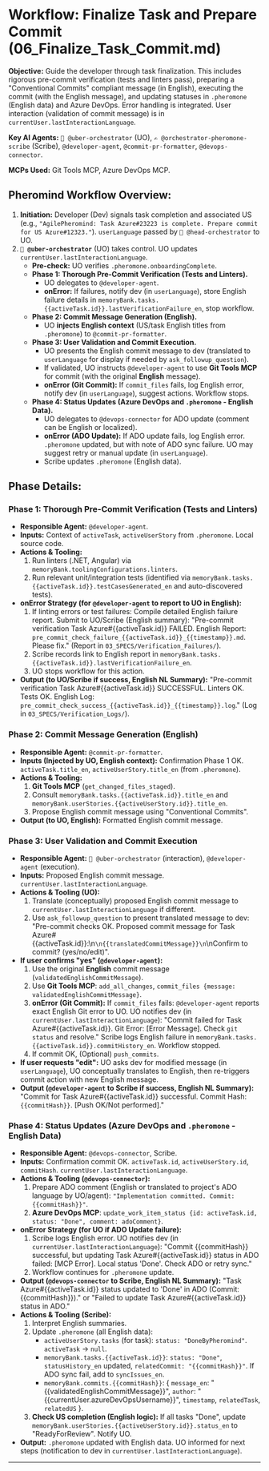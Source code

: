 # Workflow: Finalize Task and Prepare Commit (06_Finalize_Task_Commit.md)

**Objective:** Guide the developer through task finalization. This includes rigorous pre-commit verification (tests and linters pass), preparing a "Conventional Commits" compliant message (in English), executing the commit (with the English message), and updating statuses in `.pheromone` (English data) and Azure DevOps. Error handling is integrated. User interaction (validation of commit message) is in `currentUser.lastInteractionLanguage`.

**Key AI Agents:** `🧐 @uber-orchestrator` (UO), `✍️ @orchestrator-pheromone-scribe` (Scribe), `@developer-agent`, `@commit-pr-formatter`, `@devops-connector`.

**MCPs Used:** Git Tools MCP, Azure DevOps MCP.

## Pheromind Workflow Overview:

1.  **Initiation:** Developer (Dev) signals task completion and associated US (e.g., `"AgilePheromind: Task Azure#23223 is complete. Prepare commit for US Azure#12323."`). `userLanguage` passed by `🎩 @head-orchestrator` to UO.
2.  **`🧐 @uber-orchestrator`** (UO) takes control. UO updates `currentUser.lastInteractionLanguage`.
    *   **Pre-check:** UO verifies `.pheromone.onboardingComplete`.
    *   **Phase 1: Thorough Pre-Commit Verification (Tests and Linters).**
        *   UO delegates to `@developer-agent`.
        *   **onError:** If failures, notify dev (in `userLanguage`), store English failure details in `memoryBank.tasks.{{activeTask.id}}.lastVerificationFailure_en`, stop workflow.
    *   **Phase 2: Commit Message Generation (English).**
        *   UO **injects English context** (US/task English titles from `.pheromone`) to `@commit-pr-formatter`.
    *   **Phase 3: User Validation and Commit Execution.**
        *   UO presents the English commit message to dev (translated to `userLanguage` for display if needed by `ask_followup_question`).
        *   If validated, UO instructs `@developer-agent` to use **Git Tools MCP** for commit (with the original **English** message).
        *   **onError (Git Commit):** If `commit_files` fails, log English error, notify dev (in `userLanguage`), suggest actions. Workflow stops.
    *   **Phase 4: Status Updates (Azure DevOps and `.pheromone` - English Data).**
        *   UO delegates to `@devops-connector` for ADO update (comment can be English or localized).
        *   **onError (ADO Update):** If ADO update fails, log English error. `.pheromone` updated, but with note of ADO sync failure. UO may suggest retry or manual update (in `userLanguage`).
        *   Scribe updates `.pheromone` (English data).

## Phase Details:

### Phase 1: Thorough Pre-Commit Verification (Tests and Linters)
*   **Responsible Agent:** `@developer-agent`.
*   **Inputs:** Context of `activeTask`, `activeUserStory` from `.pheromone`. Local source code.
*   **Actions & Tooling:**
    1.  Run linters (.NET, Angular) via `memoryBank.toolingConfigurations.linters`.
    2.  Run relevant unit/integration tests (identified via `memoryBank.tasks.{{activeTask.id}}.testCasesGenerated_en` and auto-discovered tests).
*   **onError Strategy (for `@developer-agent` to report to UO in English):**
    1.  If linting errors or test failures: Compile detailed English failure report. Submit to UO/Scribe (English summary): "Pre-commit verification Task Azure#{{activeTask.id}} FAILED. English Report: `pre_commit_check_failure_{{activeTask.id}}_{{timestamp}}.md`. Please fix." (Report in `03_SPECS/Verification_Failures/`).
    2.  Scribe records link to English report in `memoryBank.tasks.{{activeTask.id}}.lastVerificationFailure_en`.
    3.  UO stops workflow for this action.
*   **Output (to UO/Scribe if success, English NL Summary):** "Pre-commit verification Task Azure#{{activeTask.id}} SUCCESSFUL. Linters OK. Tests OK. English Log: `pre_commit_check_success_{{activeTask.id}}_{{timestamp}}.log`." (Log in `03_SPECS/Verification_Logs/`).

### Phase 2: Commit Message Generation (English)
*   **Responsible Agent:** `@commit-pr-formatter`.
*   **Inputs (Injected by UO, English context):** Confirmation Phase 1 OK. `activeTask.title_en`, `activeUserStory.title_en` (from `.pheromone`).
*   **Actions & Tooling:**
    1.  **Git Tools MCP** (`get_changed_files_staged`).
    2.  Consult `memoryBank.tasks.{{activeTask.id}}.title_en` and `memoryBank.userStories.{{activeUserStory.id}}.title_en`.
    3.  Propose English commit message using "Conventional Commits".
*   **Output (to UO, English):** Formatted English commit message.

### Phase 3: User Validation and Commit Execution
*   **Responsible Agent:** `🧐 @uber-orchestrator` (interaction), `@developer-agent` (execution).
*   **Inputs:** Proposed English commit message. `currentUser.lastInteractionLanguage`.
*   **Actions & Tooling (UO):**
    1.  Translate (conceptually) proposed English commit message to `currentUser.lastInteractionLanguage` if different.
    2.  Use `ask_followup_question` to present translated message to dev: "Pre-commit checks OK. Proposed commit message for Task Azure#{{activeTask.id}}:\n```\n{{translatedCommitMessage}}\n```\nConfirm to commit? (yes/no/edit)".
*   **If user confirms "yes" (`@developer-agent`):**
    1.  Use the original **English** commit message (`validatedEnglishCommitMessage`).
    2.  Use **Git Tools MCP**: `add_all_changes`, `commit_files {message: validatedEnglishCommitMessage}`.
    3.  **onError (Git Commit):** If `commit_files` fails: `@developer-agent` reports exact English Git error to UO. UO notifies dev (in `currentUser.lastInteractionLanguage`): "Commit failed for Task Azure#{{activeTask.id}}. Git Error: [Error Message]. Check `git status` and resolve." Scribe logs English failure in `memoryBank.tasks.{{activeTask.id}}.commitHistory_en`. Workflow stopped.
    4.  If commit OK, (Optional) `push_commits`.
*   **If user requests "edit":** UO asks dev for modified message (in `userLanguage`), UO conceptually translates to English, then re-triggers commit action with new English message.
*   **Output (`@developer-agent` to Scribe if success, English NL Summary):** "Commit for Task Azure#{{activeTask.id}} successful. Commit Hash: `{{commitHash}}`. [Push OK/Not performed]."

### Phase 4: Status Updates (Azure DevOps and `.pheromone` - English Data)
*   **Responsible Agent:** `@devops-connector`, Scribe.
*   **Inputs:** Confirmation commit OK. `activeTask.id`, `activeUserStory.id`, `commitHash`. `currentUser.lastInteractionLanguage`.
*   **Actions & Tooling (`@devops-connector`):**
    1.  Prepare ADO comment (English or translated to project's ADO language by UO/agent): `"Implementation committed. Commit: {{commitHash}}"`.
    2.  **Azure DevOps MCP**: `update_work_item_status {id: activeTask.id, status: "Done", comment: adoComment}`.
*   **onError Strategy (for UO if ADO Update failure):**
    1.  Scribe logs English error. UO notifies dev (in `currentUser.lastInteractionLanguage`): "Commit {{commitHash}} successful, but updating Task Azure#{{activeTask.id}} status in ADO failed: [MCP Error]. Local status 'Done'. Check ADO or retry sync."
    2.  Workflow continues for `.pheromone` update.
*   **Output (`@devops-connector` to Scribe, English NL Summary):** "Task Azure#{{activeTask.id}} status updated to 'Done' in ADO (Commit: {{commitHash}})." or "Failed to update Task Azure#{{activeTask.id}} status in ADO."
*   **Actions & Tooling (Scribe):**
    1.  Interpret English summaries.
    2.  Update `.pheromone` (all English data):
        *   `activeUserStory.tasks` (for task): `status: "DoneByPheromind"`. `activeTask` -> `null`.
        *   `memoryBank.tasks.{{activeTask.id}}`: `status: "Done"`, `statusHistory_en` updated, `relatedCommit: "{{commitHash}}"`. If ADO sync fail, add to `syncIssues_en`.
        *   `memoryBank.commits.{{commitHash}}`: { `message_en`: "{{validatedEnglishCommitMessage}}", `author`: "{{currentUser.azureDevOpsUsername}}", `timestamp`, `relatedTask`, `relatedUS` }.
    3.  **Check US completion (English logic):** If all tasks "Done", update `memoryBank.userStories.{{activeUserStory.id}}.status_en` to "ReadyForReview". Notify UO.
*   **Output:** `.pheromone` updated with English data. UO informed for next steps (notification to dev in `currentUser.lastInteractionLanguage`).

---
